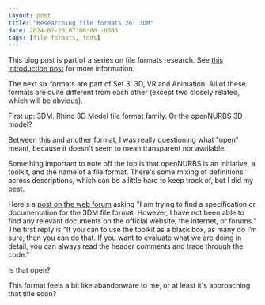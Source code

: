 ```yaml
---
layout: post
title: "Researching file formats 26: 3DM"
date: 2024-02-23 07:00:00 -0500
tags: [file formats, fdds]
---
```


This blog post is part of a series on file formats research. See [this introduction post](https://bits.ashleyblewer.com/blog/2023/08/04/researching-file-formats-library-of-congress-sustainability-of-digital-formats/) for more information.

The next six formats are part of Set 3: 3D, VR and Animation! All of these formats are quite different from each other (except two closely related, which will be obvious).

First up: 3DM. Rhino 3D Model file format family. Or the openNURBS 3D model?

Between this and another format, I was really questioning what "open" meant, because it doesn't seem to mean transparent nor available.

Something important to note off the top is that openNURBS is an initiative, a toolkit, and the name of a file format. There's some mixing of definitions across descriptions, which can be a little hard to keep track of, but I did my best.

Here's a [post on the web forum](https://discourse.mcneel.com/t/i-am-looking-for-a-3dm-file-format-description/158947) asking "I am trying to find a specification or documentation for the 3DM file format. However, I have not been able to find any relevant documents on the official website, the internet, or forums." The first reply is "If you can to use the toolkit as a black box, as many do I’m sure, then you can do that. If you want to evaluate what we are doing in detail, you can always read the header comments and trace through the code."

Is that open?

This format feels a bit like abandonware to me, or at least it's approaching that title soon?